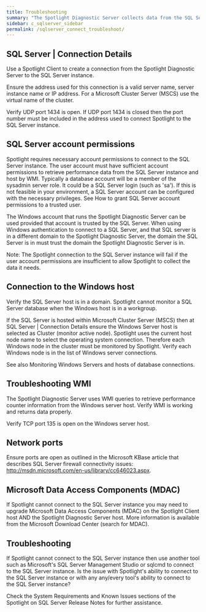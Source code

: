 ```yaml
---
title: Troubleshooting
summary: "The Spotlight Diagnostic Server collects data from the SQL Server instances it connects to (Monitored connections) and uses WMI queries to retrieve performance counter information from the Windows Server hosts (Monitoring Windows Servers and hosts of database connections). This data is then displayed in real time on a Spotlight Client or other Spotlight viewer (View data and configure Spotlight)."
sidebar: c_sqlserver_sidebar
permalink: /sqlserver_connect_troubleshoot/
---
```






## SQL Server \| Connection Details

 Use a Spotlight Client to create a connection from the Spotlight Diagnostic Server to the SQL Server instance.

Ensure the address used for this connection is a valid server name, server instance name or IP address. For a Microsoft Cluster Server (MSCS) use the virtual name of the cluster.

Verify UDP port 1434 is open. If UDP port 1434 is closed then the port number must be included in the address used to connect Spotlight to the SQL Server instance.

## SQL Server account permissions

 Spotlight requires necessary account permissions to connect to the SQL Server instance. The user account must have sufficient account permissions to retrieve performance data from the SQL Server instance and host by WMI. Typically a database account will be a member of the sysadmin server role. It could be a SQL Server login (such as 'sa'). If this is not feasible in your environment, a SQL Server account can be configured with the necessary privileges. See How to grant SQL Server account permissions to a trusted user.

The Windows account that runs the Spotlight Diagnostic Server can be used provided that account is trusted by the SQL Server. When using Windows authentication to connect to a SQL Server, and that SQL server is in a different domain to the Spotlight Diagnostic Server, the domain the SQL Server is in must trust the domain the Spotlight Diagnostic Server is in.


 Note: The Spotlight connection to the SQL Server instance will fail if the user account permissions are insufficient to allow Spotlight to collect the data it needs.


## Connection to the Windows host

 Verify the SQL Server host is in a domain. Spotlight cannot monitor a SQL Server database when the Windows host is in a workgroup.

If the SQL Server is hosted within Microsoft Cluster Server (MSCS) then at SQL Server \| Connection Details ensure the Windows Server host is selected as Cluster (monitor active node). Spotlight uses the current host node name to select the operating system connection. Therefore each Windows node in the cluster must be monitored by Spotlight. Verify each Windows node is in the list of Windows server connections.

See also Monitoring Windows Servers and hosts of database connections.

## Troubleshooting WMI

 The Spotlight Diagnostic Server uses WMI queries to retrieve performance counter information from the Windows server host. Verify WMI is working and returns data properly.

Verify TCP port 135 is open on the Windows server host.

## Network ports

 Ensure ports are open as outlined in the Microsoft KBase article that describes SQL Server firewall connectivity issues: http://msdn.microsoft.com/en-us/library/cc646023.aspx.

## Microsoft Data Access Components (MDAC)

 If Spotlight cannot connect to the SQL Server instance you may need to upgrade Microsoft Data Access Components (MDAC) on the Spotlight Client host AND the Spotlight Diagnostic Server host. More information is available from the Microsoft Download Center (search for MDAC).

## Troubleshooting

 If Spotlight cannot connect to the SQL Server instance then use another tool such as Microsoft's SQL Server Management Studio or sqlcmd to connect to the SQL Server instance. Is the issue with Spotlight's ability to connect to the SQL Server instance or with any any/every tool's ability to connect to the SQL Server instance?

Check the System Requirements and Known Issues sections of the Spotlight on SQL Server Release Notes for further assistance.
